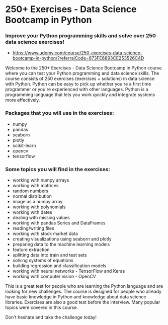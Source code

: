 # 250+ Exercises - Data Science Bootcamp in Python

### Improve your Python programming skills and solve over 250 data science exercises!

* https://www.udemy.com/course/250-exercises-data-science-bootcamp-in-python/?referralCode=673FE6893CE253526C4D

Welcome to the 250+ Exercises - Data Science Bootcamp in Python course where you can test your Python programming and data science skills. The course consists of 250 exercises (exercises + solutions) in data science with Python. Python can be easy to pick up whether you're a first time programmer or you're experienced with other languages. Python is a programming language that lets you work quickly and integrate systems more effectively. 

### Packages that you will use in the exercises:
* numpy
* pandas
* seaborn
* plotly
* scikit-learn
* opencv
* tensorflow

### Some topics you will find in the exercises:
* working with numpy arrays
* working with matrices
* random numbers
* normal distribution
* image as a numpy array
* working with polynomials
* working with dates
* dealing with missing values
* working with pandas Series and DataFrames
* reading/writing files
* working with stock market data
* creating visualizations using seaborn and plotly
* preparing data to the machine learning models
* feature extraction
* splitting data into train and test sets
* solving systems of equations
* building regression and classification models
* working with neural networks - TensorFlow and Keras
* working with computer vision - OpenCV

This is a great test for people who are learning the Python language and are looking for new challenges. The course is designed for people who already have basic knowledge in Python and knowledge about data science libraries. Exercises are also a good test before the interview. Many popular topics were covered in this course. 

Don't hesitate and take the challenge today!
